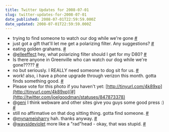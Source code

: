 ```yaml
---
title: Twitter Updates for 2008-07-01
slug: twitter-updates-for-2008-07-01
date_published: 2008-07-01T22:59:59.000Z
date_updated: 2008-07-01T22:59:59.000Z
---
```


- trying to find someone to watch our dog while we're gone [#](http://twitter.com/joelgoodman/statuses/847310340)
- just got a gift that'll let me get a polarizing filter. Any suggestions? [#](http://twitter.com/joelgoodman/statuses/847336111)
- eating golden grahams. [#](http://twitter.com/joelgoodman/statuses/847607258)
- @[elleeffect](http://twitter.com/elleeffect) hey, what polarizing filter should I get for my D80? [#](http://twitter.com/joelgoodman/statuses/847626180)
- Is there anyone in Greenville who can watch our dog while we're gone????? [#](http://twitter.com/joelgoodman/statuses/847658691)
- no but seriously. I REALLY need someone to dog sit for us. [#](http://twitter.com/joelgoodman/statuses/847729353)
- work! also, i have a phone upgrade through verizon this month. gotta finds something good. [#](http://twitter.com/joelgoodman/statuses/847841314)
- Please vote for this photo if you haven't yet: [http://tinyurl.com/4k89xp](http://tinyurl.com/4k89xp)[#](http://twitter.com/joelgoodman/statuses/847873378)
- @[geni](http://twitter.com/geni) I think webware and other sites give you guys some good press :) [#](http://twitter.com/joelgoodman/statuses/847881453)
- still no affirmative on that dog sitting thing. gotta find someone. [#](http://twitter.com/joelgoodman/statuses/847915248)
- @[mynameisharry](http://twitter.com/mynameisharry) hah. thanks anyway. [#](http://twitter.com/joelgoodman/statuses/847927596)
- @[waysideviolet](http://twitter.com/waysideviolet) more like a "rad"head - okay, that was stupid. [#](http://twitter.com/joelgoodman/statuses/847929029)
